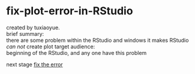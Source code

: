 # fix-plot-error-in-RStudio
created by tuxiaoyue.    
brief summary:   
there are some problem within the RStudio and windows it makes RStudio *can not* create plot
target audience:   
beginning of the RStudio, and any one have this problem

next stage [fix the error](https://github.com/tuxiaoyue/fix-plot-error-in-RStudio/blob/master/what%20is%20the%20error%20like%20and%20how%20to%20fix)
